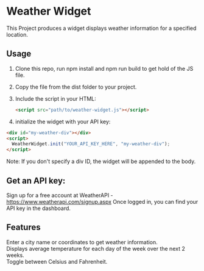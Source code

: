 # Weather Widget

This Project produces a widget displays weather information for a specified location.

## Usage

1. Clone this repo, run npm install and npm run build to get hold of the JS file.

2. Copy the file from the dist folder to your project.

3. Include the script in your HTML:

   ```html
   <script src="path/to/weather-widget.js"></script>
   ```

4. initialize the widget with your API key:

```html
<div id="my-weather-div"></div>
<script>
  WeatherWidget.init("YOUR_API_KEY_HERE", "my-weather-div");
</script>
```

Note: If you don't specify a div ID, the widget will be appended to the body.

## Get an API key:

Sign up for a free account at WeatherAPI - https://www.weatherapi.com/signup.aspx
Once logged in, you can find your API key in the dashboard.

## Features

Enter a city name or coordinates to get weather information.  
Displays average temperature for each day of the week over the next 2 weeks.  
Toggle between Celsius and Fahrenheit.
